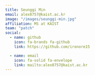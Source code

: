 ```yaml
---
title: Seunggi Min
email: alex8757@kaist.ac.kr
image: "/images/seunggi-min.jpg"
affiliation: MS at KAIST
team: "patch"
social:
  - name: github
    icon: fa-brands fa-github
    link: https://github.com/ironore15

  - name: email
    icon: fa-solid fa-envelope
    link: mailto:alex8757@kaist.ac.kr
---
```

